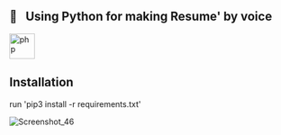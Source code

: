 <h2> 🚀 &nbsp; Using Python for making Resume' by voice</h2>
<p align="left">
<img src="https://cdn.jsdelivr.net/gh/devicons/devicon/icons/python/python-original.svg" alt="php" width="45" height="45"/>
</p>

## Installation
run 'pip3 install -r requirements.txt'

![Screenshot_46](https://github.com/HuyTyler15/python-CV-huytyler-project/assets/14306398/24e71c20-7800-4c43-a898-4ed25f82508a)
